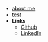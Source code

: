 <!-- markdownlint-disable-next-line first-line-heading -->
- [about me](aboutme)
- [test](test)
- **Links**
  - [Github](https://github.com/eaglerock1337/)
  - [LinkedIn](https://www.linkedin.com/in/peter-marks-85120660/)
